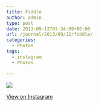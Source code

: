 ```yaml
---
title: Fiddle
author: admin
type: post
date: 2013-09-12T07:34:09+00:00
url: /journal/2013/09/12/fiddle/
categories:
  - Photos
tags:
  - instagram
  - Photos

---
```

<img src="http://lobban.org/wordpress//HLIC/f3e8afcfe24dc1f30bf5145121d68936.jpg" class="instagram-image" />

<p class="view-instagram">
  <a href="http://instagram.com/p/eJp7sFqlq3/">View on Instagram</a>
</p>